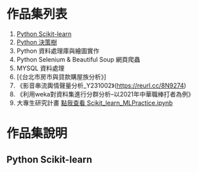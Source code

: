 # 作品集列表
1. [Python Scikit-learn](Scikit_learn_MLPractice.ipynb)
2. [Python 決策樹]()
3. Python 資料處理庫與繪圖實作
4. Python Selenium & Beautiful Soup 網頁爬蟲
5. MYSQL 資料處理
6. [《台北市房市與貸款購屋族分析》] 
7. 《影音串流輿情聲量分析_Y231002》(https://reurl.cc/8N9274)
8. 《利用weka對資料集進行分群分析–以2021年中華職棒打者為例》
9.  大專生研究計畫
[點我查看 Scikit_learn_MLPractice.ipynb](Scikit_learn_MLPractice.ipynb)

# 作品集說明
## Python Scikit-learn 
